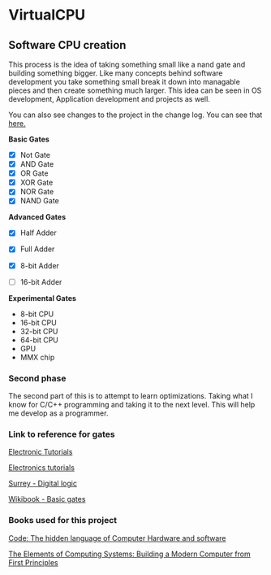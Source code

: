 # VirtualCPU

## Software CPU creation

This process is the idea of taking something small like a nand gate and building something bigger. Like many concepts behind software development you take something small break it down into managable pieces and then create something much larger. This idea can be seen in OS development, Application development and projects as well.

You can also see changes to the project in the change log.  You can see that [here.](CHANGELOG)


**Basic Gates**
- [x] Not Gate
- [x] AND Gate
- [x] OR Gate
- [x] XOR Gate
- [x] NOR Gate
- [x] NAND Gate

**Advanced Gates**
- [x] Half Adder
- [x] Full Adder
- [x] 8-bit Adder
- [ ] 16-bit Adder


**Experimental Gates**
- 8-bit CPU
- 16-bit CPU
- 32-bit CPU
- 64-bit CPU
- GPU
- MMX chip


### Second phase

The second part of this is to attempt to learn optimizations. Taking what I know for C/C++ programming and taking it to the next level. This will help me develop as a programmer.


### Link to reference for gates
[Electronic Tutorials](https://www.electronics-tutorials.ws/combination/comb_2.html)

[Electronics tutorials](https://www.electronics-tutorials.ws/logic/logic_7.html)

[Surrey - Digital logic](http://www.ee.surrey.ac.uk/Projects/CAL/digital-logic/gatesfunc/index.html)

[Wikibook - Basic gates](https://en.wikibooks.org/wiki/Electronics/Basic_gates)

### Books used for this project
[Code: The hidden language of Computer Hardware and software](https://www.amazon.com/Code-Language-Computer-Hardware-Software/dp/0735611319/ref=sr_1_1?ie=UTF8&qid=1542642211&sr=8-1&keywords=code+the+hidden+language+of+computer+hardware+and+software)

[The Elements of Computing Systems: Building a Modern Computer from First Principles](https://www.amazon.com/Elements-Computing-Systems-Building-Principles/dp/0262640686/ref=sr_1_1_sspa?ie=UTF8&qid=1542642362&sr=8-1-spons&keywords=the+elements+of+computer+systems&psc=1)